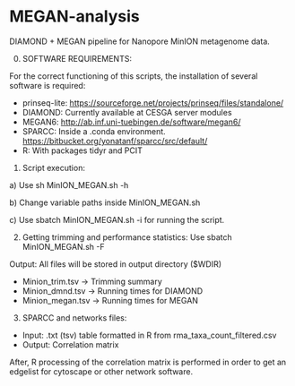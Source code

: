 # MEGAN-analysis
DIAMOND + MEGAN pipeline for Nanopore MinION metagenome data.

0. SOFTWARE REQUIREMENTS:

For the correct functioning of this scripts, the installation of several software is required:

- prinseq-lite: https://sourceforge.net/projects/prinseq/files/standalone/
- DIAMOND: Currently available at CESGA server modules
- MEGAN6: http://ab.inf.uni-tuebingen.de/software/megan6/
- SPARCC: Inside a .conda environment. https://bitbucket.org/yonatanf/sparcc/src/default/
- R: With packages tidyr and PCIT

1. Script execution:

a) Use sh MinION_MEGAN.sh -h

b) Change variable paths inside MinION_MEGAN.sh

c) Use sbatch MinION_MEGAN.sh -i for running the script.

2. Getting trimming and performance statistics:
Use sbatch MinION_MEGAN.sh -F

Output: All files will be stored in output directory ($WDIR)
- Minion_trim.tsv -> Trimming summary
- Minion_dmnd.tsv -> Running times for DIAMOND
- Minion_megan.tsv -> Running times for MEGAN

3. SPARCC and networks files:

- Input: .txt (tsv) table formatted in R from rma_taxa_count_filtered.csv
- Output: Correlation matrix

After, R processing of the correlation matrix is performed in order to get an edgelist for cytoscape or other network software.
